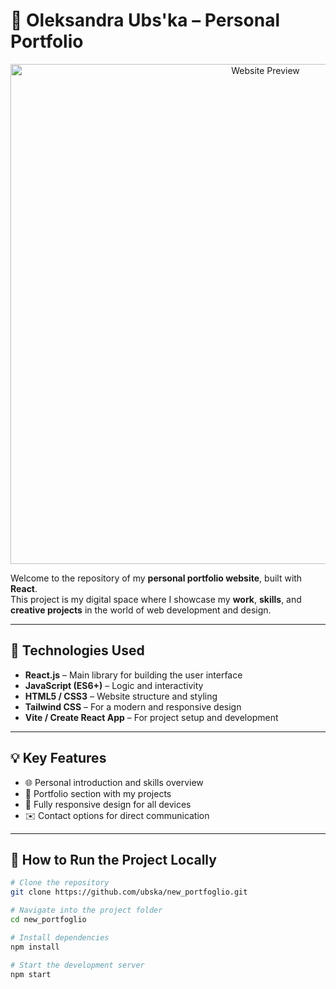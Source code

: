 # 🌸 Oleksandra Ubs'ka – Personal Portfolio

<p align="center">
  <img src="./screenshot.png" alt="Website Preview" width="800"/>
</p>

Welcome to the repository of my **personal portfolio website**, built with **React**.  
This project is my digital space where I showcase my **work**, **skills**, and **creative projects** in the world of web development and design.

---

## 🚀 Technologies Used

- **React.js** – Main library for building the user interface
- **JavaScript (ES6+)** – Logic and interactivity
- **HTML5 / CSS3** – Website structure and styling
- **Tailwind CSS** – For a modern and responsive design
- **Vite / Create React App** – For project setup and development

---

## 💡 Key Features

- 🌐 Personal introduction and skills overview
- 💼 Portfolio section with my projects
- 📱 Fully responsive design for all devices
- ✉️ Contact options for direct communication

---

## 📂 How to Run the Project Locally

```bash
# Clone the repository
git clone https://github.com/ubska/new_portfoglio.git

# Navigate into the project folder
cd new_portfoglio

# Install dependencies
npm install

# Start the development server
npm start
```
